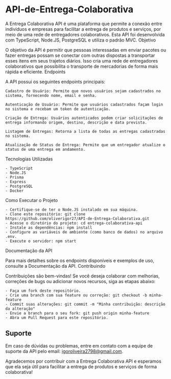 # API-de-Entrega-Colaborativa

A Entrega Colaborativa API é uma plataforma que permite a conexão entre indivíduos e empresas para facilitar a entrega de produtos e serviços, por meio de uma rede de entregadores colaborativos. Esta API foi desenvolvida com TypeScript, Node.JS, PostgreSQL e utiliza o padrão MVC.
Objetivo

O objetivo da API é permitir que pessoas interessadas em enviar pacotes ou fazer entregas possam se conectar com outras dispostas a transportar esses itens em seus trajetos diários. Isso cria uma rede de entregadores colaborativos que possibilita o transporte de mercadorias de forma mais rápida e eficiente.
Endpoints

A API possui os seguintes endpoints principais:

    Cadastro de Usuário: Permite que novos usuários sejam cadastrados no sistema, fornecendo nome, email e senha.

    Autenticação de Usuário: Permite que usuários cadastrados façam login no sistema e recebam um token de autenticação.

    Criação de Entrega: Usuários autenticados podem criar solicitações de entrega informando origem, destino, descrição e data prevista.

    Listagem de Entregas: Retorna a lista de todas as entregas cadastradas no sistema.

    Atualização de Status de Entrega: Permite que um entregador atualize o status de uma entrega em andamento.

Tecnologias Utilizadas

    - TypeScript
    - Node.JS
    - Prisma
    - Express
    - PostgreSQL
    - Docker

Como Executar o Projeto

    - Certifique-se de ter o Node.JS instalado em sua máquina.
    - Clone este repositório: git clone https://github.com/oliverigor27/API-de-Entrega-Colaborativa.git
    - Acesse o diretório do projeto: cd entrega-colaborativa-api
    - Instale as dependências: npm install
    - Configure as variáveis de ambiente (como banco de dados) no arquivo .env.
    - Execute o servidor: npm start

Documentação da API

Para mais detalhes sobre os endpoints disponíveis e exemplos de uso, consulte a Documentação da API.
Contribuindo

Contribuições são bem-vindas! Se você deseja colaborar com melhorias, correções de bugs ou adicionar novos recursos, siga as etapas abaixo:

    - Faça um fork deste repositório.
    - Crie uma branch com sua feature ou correção: git checkout -b minha-feature
    - Commit suas alterações: git commit -m "Minha contribuição: descrição da alteração"
    - Envie a branch para o seu fork: git push origin minha-feature
    - Abra um Pull Request para este repositório.

## Suporte

Em caso de dúvidas ou problemas, entre em contato com a equipe de suporte da API pelo email: igoroliveira2798@gmail.com.

Agradecemos por contribuir com a Entrega Colaborativa API e esperamos que ela seja útil para facilitar a entrega de produtos e serviços de forma colaborativa!
